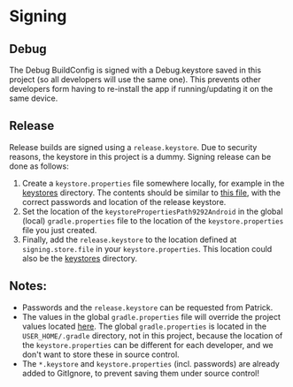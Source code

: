# Signing

## Debug
The Debug BuildConfig is signed with a Debug.keystore saved in this project (so all developers will use the same one).
This prevents other developers form having to re-install the app if running/updating it on the same device.



## Release
Release builds are signed using a `release.keystore`. Due to security reasons, the keystore in this project is a dummy. Signing release can be done as follows:

1) Create a `keystore.properties` file somewhere locally, for example in the [keystores](../keystores) directory.
The contents should be similar to [this file](../keystores/dummy_keystore.properties), with the correct passwords and location of the release keystore.
2) Set the location of the `keystorePropertiesPath9292Android` in the global (local) `gradle.properties` file to the location of the `keystore.properties` file you just created.
3) Finally, add the `release.keystore` to the location defined at `signing.store.file` in your `keystore.properties`.
This location could also be the [keystores](../keystores) directory.



## Notes:
- Passwords and the `release.keystore` can be requested from Patrick.
- The values in the global `gradle.properties` file will override the project values located [here](../gradle.properties).
The global `gradle.properties` is located in the `USER_HOME/.gradle` directory, not in this project, because the
location of the `keystore.properties` can be different for each developer, and we don't want to store these in source control.
- The `*.keystore` and `keystore.properties` (incl. passwords) are already added to GitIgnore,
to prevent saving them under source control!
